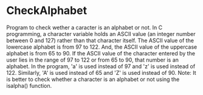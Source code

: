 # CheckAlphabet
Program to check wether a caracter is an alphabet or not.
In C programming, a character variable holds an ASCII value (an integer number between 0 and 127) rather than that character itself. 
The ASCII value of the lowercase alphabet is from 97 to 122. And, the ASCII value of the uppercase alphabet is from 65 to 90. 
If the ASCII value of the character entered by the user lies in the range of 97 to 122 or from 65 to 90, that number is an alphabet.
In the program, 'a' is used instead of 97 and 'z' is used instead of 122. Similarly, 'A' is used instead of 65 and 'Z' is used instead of 90. 
Note: It is better to check whether a character is an alphabet or not using the isalpha() function. 
